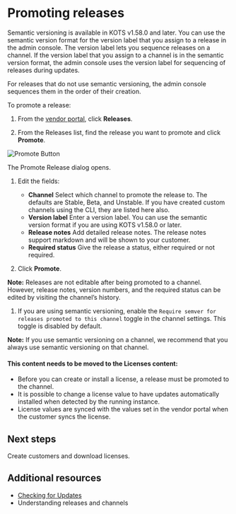 # Promoting releases

Semantic versioning is available in KOTS v1.58.0 and later. You can use the semantic version format for the version label that you assign to a release in the admin console. The version label lets you sequence releases on a channel. If the version label that you assign to a channel is in the semantic version format, the admin console uses the version label for sequencing of releases during updates.

For releases that do not use semantic versioning, the admin console sequences them in the order of their creation.

To promote a release:

1. From the [vendor portal](https://vendor.replicated.com), click **Releases**.

1. From the Releases list, find the release you want to promote and click **Promote**.

  ![Promote Button](/images/promote-button.png)

  The Promote Release dialog opens.

1. Edit the fields:
    * **Channel** Select which channel to promote the release to. The defaults are Stable, Beta, and Unstable. If you have created custom channels using the CLI, they are listed here also.
    * **Version label** Enter a version label. You can use the semantic version format if you are using KOTS v1.58.0 or later.
    * **Release notes** Add detailed release notes. The release notes support markdown and will be shown to your customer.
    * **Required status** Give the release a status, either required or not required.

1. Click **Promote**.

  **Note:**  Releases are not editable after being promoted to a channel. However, release notes, version numbers, and the required status can be edited by visiting the channel’s history.

1. If you are using semantic versioning, enable the `Require semver for releases promoted to this channel` toggle in the channel settings. This toggle is disabled by default.

  **Note:** If you use semantic versioning on a channel, we recommend that you always use semantic versioning on that channel.

#### This content needs to be moved to the Licenses content:

- Before you can create or install a license, a release must be promoted to the channel.
- It is possible to change a license value to have updates automatically installed when detected by the running instance.
- License values are synced with the values set in the vendor portal when the customer syncs the license.


## Next steps

Create customers and download licenses.

## Additional resources

* [Checking for Updates](/kotsadm/updating/updating-kots-apps/#checking-for-updates)
* Understanding releases and channels

